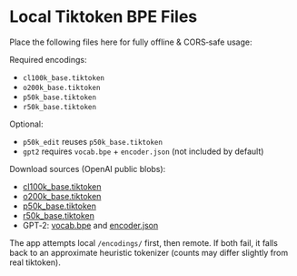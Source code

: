 # Local Tiktoken BPE Files

Place the following files here for fully offline & CORS‑safe usage:

Required encodings:

* `cl100k_base.tiktoken`
* `o200k_base.tiktoken`
* `p50k_base.tiktoken`
* `r50k_base.tiktoken`

Optional:

* `p50k_edit` reuses `p50k_base.tiktoken`
* `gpt2` requires `vocab.bpe` + `encoder.json` (not included by default)

Download sources (OpenAI public blobs):

* [cl100k_base.tiktoken](https://openaipublic.blob.core.windows.net/encodings/cl100k_base.tiktoken)
* [o200k_base.tiktoken](https://openaipublic.blob.core.windows.net/encodings/o200k_base.tiktoken)
* [p50k_base.tiktoken](https://openaipublic.blob.core.windows.net/encodings/p50k_base.tiktoken)
* [r50k_base.tiktoken](https://openaipublic.blob.core.windows.net/encodings/r50k_base.tiktoken)
* GPT‑2: [vocab.bpe](https://openaipublic.blob.core.windows.net/gpt-2/encodings/main/vocab.bpe) and [encoder.json](https://openaipublic.blob.core.windows.net/gpt-2/encodings/main/encoder.json)

The app attempts local `/encodings/` first, then remote. If both fail, it falls back to an approximate heuristic tokenizer (counts may differ slightly from real tiktoken).
